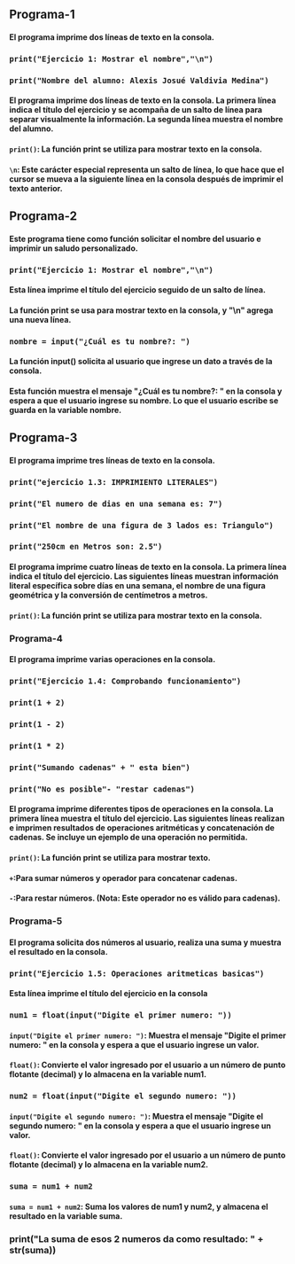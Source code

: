 ## Programa-1
#### El programa imprime dos líneas de texto en la consola.
### ```print("Ejercicio 1: Mostrar el nombre","\n") ```
### ```print("Nombre del alumno: Alexis Josué Valdivia Medina")```
#### El programa imprime dos líneas de texto en la consola. La primera línea indica el título del ejercicio y se acompaña de un salto de línea para separar visualmente la información. La segunda línea muestra el nombre del alumno.
#### ```print()```: La función print se utiliza para mostrar texto en la consola.
#### ```\n```: Este carácter especial representa un salto de línea, lo que hace que el cursor se mueva a la siguiente línea en la consola después de imprimir el texto anterior.

## Programa-2
#### Este programa tiene como función solicitar el nombre del usuario e imprimir un saludo personalizado.
 ###  ``` print("Ejercicio 1: Mostrar el nombre","\n") ``` 
#### Esta línea imprime el título del ejercicio seguido de un salto de línea. 
#### La función print se usa para mostrar texto en la consola, y "\n" agrega una nueva línea.
###  ``` nombre = input("¿Cuál es tu nombre?: ") ```
#### La función input() solicita al usuario que ingrese un dato a través de la consola.
#### Esta función muestra el mensaje "¿Cuál es tu nombre?: " en la consola y espera a que el usuario ingrese su nombre. Lo que el usuario escribe se guarda en la variable nombre.

## Programa-3
#### El programa imprime tres líneas de texto en la consola.
### ```print("ejercicio 1.3: IMPRIMIENTO LITERALES")```
### ```print("El numero de dias en una semana es: 7")```
### ```print("El nombre de una figura de 3 lados es: Triangulo")```
### ```print("250cm en Metros son: 2.5")```
#### El programa imprime cuatro líneas de texto en la consola. La primera línea indica el título del ejercicio. Las siguientes líneas muestran información literal específica sobre días en una semana, el nombre de una figura geométrica y la conversión de centímetros a metros.
#### ```print()```: La función print se utiliza para mostrar texto en la consola.

### Programa-4
#### El programa imprime varias operaciones en la consola.
### ```print("Ejercicio 1.4: Comprobando funcionamiento")```
### ```print(1 + 2)```
### ```print(1 - 2)```
### ```print(1 * 2)```
### ```print("Sumando cadenas" + " esta bien")```
### ```print("No es posible"- "restar cadenas")```
#### El programa imprime diferentes tipos de operaciones en la consola. La primera línea muestra el título del ejercicio. Las siguientes líneas realizan e imprimen resultados de operaciones aritméticas y concatenación de cadenas. Se incluye un ejemplo de una operación no permitida.
#### ```print()```: La función print se utiliza para mostrar texto.
#### ```+```:Para sumar números y operador para concatenar cadenas.
#### ```-```:Para restar números. (Nota: Este operador no es válido para cadenas).

### Programa-5
#### El programa solicita dos números al usuario, realiza una suma y muestra el resultado en la consola.
### ```print("Ejercicio 1.5: Operaciones aritmeticas basicas")```
#### Esta línea imprime el título del ejercicio en la consola
### ```num1 = float(input("Digite el primer numero: "))```
#### ```input("Digite el primer numero: ")```: Muestra el mensaje "Digite el primer numero: " en la consola y espera a que el usuario ingrese un valor.
#### ```float()```: Convierte el valor ingresado por el usuario a un número de punto flotante (decimal) y lo almacena en la variable num1.
### ```num2 = float(input("Digite el segundo numero: "))```
#### ```input("Digite el segundo numero: ")```: Muestra el mensaje "Digite el segundo numero: " en la consola y espera a que el usuario ingrese un valor.
#### ```float()```: Convierte el valor ingresado por el usuario a un número de punto flotante (decimal) y lo almacena en la variable num2.
### ```suma = num1 + num2```
#### ```suma = num1 + num2```: Suma los valores de num1 y num2, y almacena el resultado en la variable suma.
### print("La suma de esos 2 numeros da como resultado: " + str(suma))
